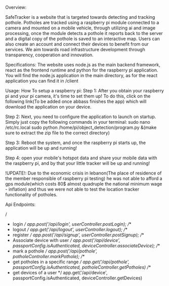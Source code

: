 Overview:

SafeTracker is a website that is targeted towards detecting and tracking pothole.
Potholes are tracked using a raspberry pi module connected to a camera and mounted on a mobile vehicle, through utilizing ai and image processing, once the module detects a pothole it reports back to the server and a digital copy of the pothole is saved to an interactive map.
Users can also create an account and connect their devices to benefit from our services.
We aim towards road infrastructure development through transparency, cooperation and innovation.

Specifications:
The website uses node.js as the main backend framework, react as the frontend runtime and python for the raspberry pi application.
You will find the node.js application in the main directory, as for the react application you can find it in /client

Usage: 
How To setup a raspberry pi:
Step 1: After you obtain your raspberry pi and your pi camera, it's time to set them up!
To do this, click on the following link(To be added once abbass finishes the app) which will download the application on your device.

Step 2: Next, you need to configure the application to launch on startup. Simply just copy the following commands in your terminal:
sudo nano /etc/rc.local
sudo python /home/pi/object_detection/program.py &(make sure to extract the zip file to the correct directory)

Step 3: Reboot the system, and once the raspberry pi starts up, the application will be up and running!

Step 4: open your mobile's hotspot data and share your mobile data with the raspberry pi, and by that your little tracker will be up and running!

!UPDATE!: Due to the economic crisis in lebanon(The place of residence of the member responsible of raspberry pi testing) he was not able to afford a gps module(which costs 80$ almost quadruple the national minimum wage - inflation) and thus we were not able to test the location tracker functionality of potholes.

Api Endpoints:

/
 * login
 */
app.post('/api/login', userController.postLogin);
/**
 * logout
 */
app.get('/api/logout', userController.logout);
/**
 * register
 */
app.post('/api/signup', userController.postSignup);
/**
 * Associate device with user
 */
app.post('/api/device', passportConfig.isAuthenticated, deviceController.associateDevice);
/**
 * mark a pothole
 */
app.post('/api/pothole', potholeController.markPothole);
/**
 * get potholes in a specific range
 */
app.get('/api/pothole', passportConfig.isAuthenticated, potholeController.getPotholes)
/**
 * get devices of a user
 */
app.get('/api/device', passportConfig.isAuthenticated, deviceController.getDevices)



